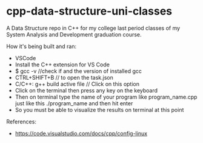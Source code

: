 # cpp-data-structure-uni-classes
A Data Structure repo in C++ for my college last period classes of my System Analysis and Development graduation course.


How it's being built and ran:

- VSCode
- Install the C++ extension for VS Code
- $ gcc -v //check if and the version of installed gcc
- CTRL+SHIFT+B // to open the task.json
- C/C++: g++ build active file // Click on this option
- Click on the terminal then press any key on the keyboard
- Then on terminal type the name of your program like program_name.cpp just like this ./program_name and then hit enter
- So you must be able to visualize the results on terminal at this point

References:

- https://code.visualstudio.com/docs/cpp/config-linux